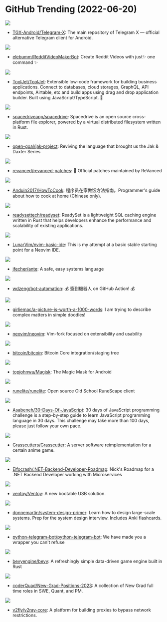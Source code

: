 # GitHub Trending (2022-06-20)

![](https://img.shields.io/badge/Java-New%2073-green?style=flat-square&logo=appveyor)
- [TGX-Android/Telegram-X](https://github.com/TGX-Android/Telegram-X): The main repository of Telegram X — official alternative Telegram client for Android.

![](https://img.shields.io/badge/Python-New%2068-green?style=flat-square&logo=appveyor)
- [elebumm/RedditVideoMakerBot](https://github.com/elebumm/RedditVideoMakerBot): Create Reddit Videos with just✨ one command ✨

![](https://img.shields.io/badge/JavaScript-New%20247-green?style=flat-square&logo=appveyor)
- [ToolJet/ToolJet](https://github.com/ToolJet/ToolJet): Extensible low-code framework for building business applications. Connect to databases, cloud storages, GraphQL, API endpoints, Airtable, etc and build apps using drag and drop application builder. Built using JavaScript/TypeScript. 🚀

![](https://img.shields.io/badge/TypeScript-New%20345-green?style=flat-square&logo=appveyor)
- [spacedriveapp/spacedrive](https://github.com/spacedriveapp/spacedrive): Spacedrive is an open source cross-platform file explorer, powered by a virtual distributed filesystem written in Rust.

![](https://img.shields.io/badge/Common%20Lisp-New%20161-green?style=flat-square&logo=appveyor)
- [open-goal/jak-project](https://github.com/open-goal/jak-project): Reviving the language that brought us the Jak & Daxter Series

![](https://img.shields.io/badge/Kotlin-New%209-green?style=flat-square&logo=appveyor)
- [revanced/revanced-patches](https://github.com/revanced/revanced-patches): 🧩 Official patches maintained by ReVanced

![](https://img.shields.io/badge/Shell-New%2081-green?style=flat-square&logo=appveyor)
- [Anduin2017/HowToCook](https://github.com/Anduin2017/HowToCook): 程序员在家做饭方法指南。Programmer's guide about how to cook at home (Chinese only).

![](https://img.shields.io/badge/Rust-New%2093-green?style=flat-square&logo=appveyor)
- [readysettech/readyset](https://github.com/readysettech/readyset): ReadySet is a lightweight SQL caching engine written in Rust that helps developers enhance the performance and scalability of existing applications.

![](https://img.shields.io/badge/Lua-New%2018-green?style=flat-square&logo=appveyor)
- [LunarVim/nvim-basic-ide](https://github.com/LunarVim/nvim-basic-ide): This is my attempt at a basic stable starting point for a Neovim IDE.

![](https://img.shields.io/badge/Rust-New%20123-green?style=flat-square&logo=appveyor)
- [jfecher/ante](https://github.com/jfecher/ante): A safe, easy systems language

![](https://img.shields.io/badge/none-New%2095-green?style=flat-square&logo=appveyor)
- [wdzeng/bot-automation](https://github.com/wdzeng/bot-automation): 💰 簽到機器人 on GitHub Action! 💰

![](https://img.shields.io/badge/none-New%20268-green?style=flat-square&logo=appveyor)
- [girliemac/a-picture-is-worth-a-1000-words](https://github.com/girliemac/a-picture-is-worth-a-1000-words): I am trying to describe complex matters in simple doodles!

![](https://img.shields.io/badge/Vim%20script-New%2040-green?style=flat-square&logo=appveyor)
- [neovim/neovim](https://github.com/neovim/neovim): Vim-fork focused on extensibility and usability

![](https://img.shields.io/badge/C%2B%2B-New%2028-green?style=flat-square&logo=appveyor)
- [bitcoin/bitcoin](https://github.com/bitcoin/bitcoin): Bitcoin Core integration/staging tree

![](https://img.shields.io/badge/C%2B%2B-New%2037-green?style=flat-square&logo=appveyor)
- [topjohnwu/Magisk](https://github.com/topjohnwu/Magisk): The Magic Mask for Android

![](https://img.shields.io/badge/Java-New%205-green?style=flat-square&logo=appveyor)
- [runelite/runelite](https://github.com/runelite/runelite): Open source Old School RuneScape client

![](https://img.shields.io/badge/JavaScript-New%20159-green?style=flat-square&logo=appveyor)
- [Asabeneh/30-Days-Of-JavaScript](https://github.com/Asabeneh/30-Days-Of-JavaScript): 30 days of JavaScript programming challenge is a step-by-step guide to learn JavaScript programming language in 30 days. This challenge may take more than 100 days, please just follow your own pace.

![](https://img.shields.io/badge/Java-New%2024-green?style=flat-square&logo=appveyor)
- [Grasscutters/Grasscutter](https://github.com/Grasscutters/Grasscutter): A server software reimplementation for a certain anime game.

![](https://img.shields.io/badge/none-New%2024-green?style=flat-square&logo=appveyor)
- [Elfocrash/.NET-Backend-Developer-Roadmap](https://github.com/Elfocrash/.NET-Backend-Developer-Roadmap): Nick's Roadmap for a .NET Backend Developer working with Microservices

![](https://img.shields.io/badge/C-New%2032-green?style=flat-square&logo=appveyor)
- [ventoy/Ventoy](https://github.com/ventoy/Ventoy): A new bootable USB solution.

![](https://img.shields.io/badge/Python-New%20133-green?style=flat-square&logo=appveyor)
- [donnemartin/system-design-primer](https://github.com/donnemartin/system-design-primer): Learn how to design large-scale systems. Prep for the system design interview. Includes Anki flashcards.

![](https://img.shields.io/badge/Python-New%2013-green?style=flat-square&logo=appveyor)
- [python-telegram-bot/python-telegram-bot](https://github.com/python-telegram-bot/python-telegram-bot): We have made you a wrapper you can't refuse

![](https://img.shields.io/badge/Rust-New%2021-green?style=flat-square&logo=appveyor)
- [bevyengine/bevy](https://github.com/bevyengine/bevy): A refreshingly simple data-driven game engine built in Rust

![](https://img.shields.io/badge/none-New%2027-green?style=flat-square&logo=appveyor)
- [coderQuad/New-Grad-Positions-2023](https://github.com/coderQuad/New-Grad-Positions-2023): A collection of New Grad full time roles in SWE, Quant, and PM.

![](https://img.shields.io/badge/Go-New%2030-green?style=flat-square&logo=appveyor)
- [v2fly/v2ray-core](https://github.com/v2fly/v2ray-core): A platform for building proxies to bypass network restrictions.

